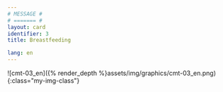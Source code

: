 ```yaml
---
# MESSAGE #
# ======= #
layout: card
identifier: 3
title: Breastfeeding

lang: en
---
```


![cmt-03_en]({% render_depth %}assets/img/graphics/cmt-03_en.png){:class="my-img-class"}
